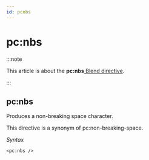 ```yaml
---
id: pcnbs
---
```


# pc:nbs




:::note

This article is about the **pc:nbs**[ Blend directive](/Repositories/Blend_directives).

:::

## **pc:nbs**

Produces a non-breaking space character.

This directive is a synonym of pc:non-breaking-space.

*Syntax*

```
<pc:nbs />
```

 